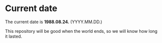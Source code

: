 # Current date

The current date is **1988.08.24.** (YYYY.MM.DD.)

This repository will be good when the world ends, so we will know how long it lasted.